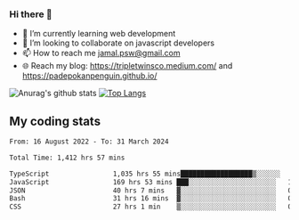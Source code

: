 ### Hi there 👋

<!--
**padepokanpenguin/padepokanpenguin** is a ✨ _special_ ✨ repository because its `README.md` (this file) appears on your GitHub profile.
-->

- 🌱 I’m currently learning  web development
- 👯 I’m looking to collaborate on javascript developers
- 📫 How to reach me jamal.psw@gmail.com
- 🌐 Reach my blog:
   https://tripletwinsco.medium.com/ and
   https://padepokanpenguin.github.io/

![Anurag's github stats](https://github-readme-stats.vercel.app/api?username=padepokanpenguin&count_private=true&disable_animations=false&show_icons=true&theme=default)
[![Top Langs](https://github-readme-stats.vercel.app/api/top-langs/?username=padepokanpenguin&theme=default&layout=compact)](https://github.com/padepokanpenguin)

## My coding stats

<!--START_SECTION:waka-->

```txt
From: 16 August 2022 - To: 31 March 2024

Total Time: 1,412 hrs 57 mins

TypeScript                1,035 hrs 55 mins██████████████████▒░░░░░░   73.32 %
JavaScript                169 hrs 53 mins ███░░░░░░░░░░░░░░░░░░░░░░   12.02 %
JSON                      40 hrs 7 mins   ▓░░░░░░░░░░░░░░░░░░░░░░░░   02.84 %
Bash                      31 hrs 16 mins  ▓░░░░░░░░░░░░░░░░░░░░░░░░   02.21 %
CSS                       27 hrs 1 min    ▒░░░░░░░░░░░░░░░░░░░░░░░░   01.91 %
```

<!--END_SECTION:waka-->



